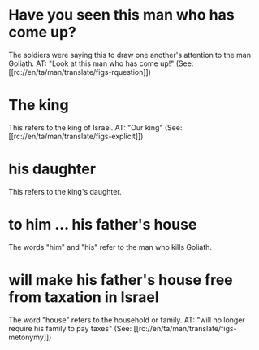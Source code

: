 # Have you seen this man who has come up?

The soldiers were saying this to draw one another's attention to the man Goliath. AT: "Look at this man who has come up!" (See: [[rc://en/ta/man/translate/figs-rquestion]])

# The king

This refers to the king of Israel. AT: "Our king" (See: [[rc://en/ta/man/translate/figs-explicit]])

# his daughter

This refers to the king's daughter.

# to him ... his father's house

The words "him" and "his" refer to the man who kills Goliath.

# will make his father's house free from taxation in Israel

The word "house" refers to the household or family. AT: "will no longer require his family to pay taxes" (See: [[rc://en/ta/man/translate/figs-metonymy]])

